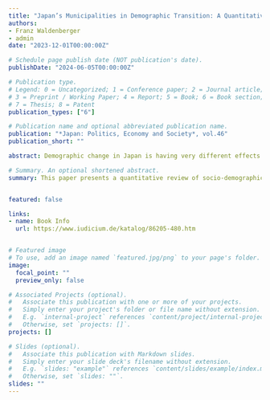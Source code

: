 ```yaml
---
title: "Japan’s Municipalities in Demographic Transition: A Quantitative Review"
authors:
- Franz Waldenberger
- admin
date: "2023-12-01T00:00:00Z"

# Schedule page publish date (NOT publication's date).
publishDate: "2024-06-05T00:00:00Z"

# Publication type.
# Legend: 0 = Uncategorized; 1 = Conference paper; 2 = Journal article;
# 3 = Preprint / Working Paper; 4 = Report; 5 = Book; 6 = Book section;
# 7 = Thesis; 8 = Patent
publication_types: ["6"]

# Publication name and optional abbreviated publication name.
publication: "*Japan: Politics, Economy and Society*, vol.46"
publication_short: ""

abstract: Demographic change in Japan is having very different effects at the municipal level. This is due on the one hand to the steadily increasing concentration of the population in the Tōkyō metropolitan area, and on the other hand to the nationwide advance of urbanization. Both trends are accelerating population decline and aging in Japan’s rural regions. The following paper illustrates the dynamics using a quantitative analysis for the period from 2000 to 2020. The period thus also captures the changes brought about by the wave of municipal mergers between 2000 and 2009. The basis is the Population Census and local income tax and financial statistics. The data show that most Japan’s 1741 municipalities today are small and sparsely populated. There are significant differences at the municipal level in population growth, aging, fertility, income levels, and financial strength. Small and sparsely populated municipalities are affected by a significantly greater decline and faster aging of the population, incomes are lower here and the financial strength of municipal budgets is weaker.

# Summary. An optional shortened abstract.
summary: This paper presents a quantitative review of socio-demographic developments in Japan on the municipal level from 2000 to 2020.


featured: false

links:
- name: Book Info
  url: https://www.iudicium.de/katalog/86205-480.htm


# Featured image
# To use, add an image named `featured.jpg/png` to your page's folder. 
image:
  focal_point: ""
  preview_only: false

# Associated Projects (optional).
#   Associate this publication with one or more of your projects.
#   Simply enter your project's folder or file name without extension.
#   E.g. `internal-project` references `content/project/internal-project/index.md`.
#   Otherwise, set `projects: []`.
projects: []

# Slides (optional).
#   Associate this publication with Markdown slides.
#   Simply enter your slide deck's filename without extension.
#   E.g. `slides: "example"` references `content/slides/example/index.md`.
#   Otherwise, set `slides: ""`.
slides: ""
---
```


